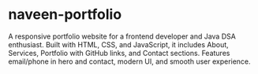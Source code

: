 # naveen-portfolio
A responsive portfolio website for a frontend developer and Java DSA enthusiast. Built with HTML, CSS, and JavaScript, it includes About, Services, Portfolio with GitHub links, and Contact sections. Features email/phone in hero and contact, modern UI, and smooth user experience.
